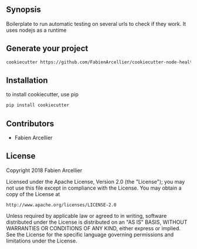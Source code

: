 ## Synopsis

Boilerplate to run automatic testing on several urls to check if they work. It uses
nodejs as a runtime

## Generate your project

```bash
cookiecutter https://github.com/FabienArcellier/cookiecutter-node-healthcheck.git
```

## Installation

to install cookiecutter, use pip

```bash
pip install cookiecutter
```

## Contributors

* Fabien Arcellier

## License

Copyright 2018 Fabien Arcellier

Licensed under the Apache License, Version 2.0 (the "License");
you may not use this file except in compliance with the License.
You may obtain a copy of the License at

    http://www.apache.org/licenses/LICENSE-2.0

Unless required by applicable law or agreed to in writing, software
distributed under the License is distributed on an "AS IS" BASIS,
WITHOUT WARRANTIES OR CONDITIONS OF ANY KIND, either express or implied.
See the License for the specific language governing permissions and
limitations under the License.
